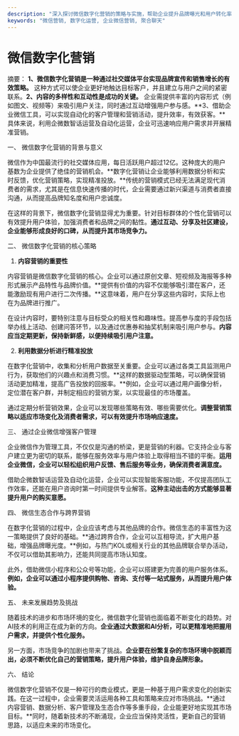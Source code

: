```yaml
---
description: "深入探讨微信数字化营销的策略与实施，帮助企业提升品牌曝光和用户转化率。"
keywords: "微信营销, 数字化运营, 企业微信营销, 聚合聊天"
---
```

# 微信数字化营销

摘要： 
**1、微信数字化营销是一种通过社交媒体平台实现品牌宣传和销售增长的有效策略。** 这种方式可以使企业更好地触达目标客户，并且建立与用户之间的紧密联系。**2、内容的多样性和互动性是成功的关键。** 企业需提供丰富的内容形式（例如图文、视频等）来吸引用户关注，同时通过互动增强用户参与感。**3、借助企业微信工具，可以实现自动化的客户管理和营销活动，提升效率，有效获客。**具体来说，利用企微数智话运营及自动化运营，企业可迅速响应用户需求并开展精准营销。

一、 微信数字化营销的背景与意义

微信作为中国最流行的社交媒体应用，每日活跃用户超过12亿。这种庞大的用户基数为企业提供了绝佳的营销机会。**数字化营销让企业能够利用数据分析和实时反馈，优化营销策略，实现精准投放。**传统的营销模式已经无法满足现代消费者的需求，尤其是在信息快速传播的时代，企业需要通过新兴渠道与消费者直接沟通，从而提高品牌知名度和用户忠诚度。

在这样的背景下，微信数字化营销显得尤为重要。针对目标群体的个性化营销可以有效提升用户体验，加强消费者和品牌之间的黏性。**通过互动、分享及社区建设，企业能够形成良好的口碑，从而提升其市场竞争力。**

二、 微信数字化营销的核心策略

1. **内容营销的重要性**

内容营销是微信数字化营销的核心。企业可以通过原创文章、短视频及海报等多种形式展示产品特性与品牌价值。**提供有价值的内容不仅能够吸引潜在客户，还能激励现有用户进行二次传播。**这意味着，用户在分享这些内容时，实际上也在为品牌进行推广。

在设计内容时，要特别注意与目标受众的相关性和趣味性。提高参与度的手段包括举办线上活动、创建问答环节，以及通过优惠券和抽奖机制来吸引用户参与。**内容应当定期更新，保持新鲜感，以便持续吸引用户注意。**

2. **利用数据分析进行精准投放**

在数字化营销中，收集和分析用户数据至关重要。企业可以通过各类工具监测用户行为，获取他们的兴趣点和消费习惯。**这样的数据驱动型策略，可以确保营销活动更加精准，提高广告投放的回报率。**例如，企业可以通过用户画像分析，定位潜在客户群，并制定相应的营销方案，以实现最佳的市场覆盖。

通过定期分析营销效果，企业可以发现哪些策略有效、哪些需要优化。**调整营销策略以适应市场变化及消费者需求，可以有效提升市场响应速度。**

三、 通过企业微信增强客户管理

企业微信作为管理工具，不仅仅是沟通的桥梁，更是营销的利器。它支持企业与客户建立更为密切的联系，能够在服务效率与用户体验上取得相当不错的平衡。**运用企业微信，企业可以轻松组织用户反馈、售后服务等业务，确保消费者满意度。**

借助企微数智话运营及自动化运营，企业可以实现智能客服功能，不仅提高团队工作效率，还能在用户咨询时第一时间提供专业解答。**这种主动出击的方式能够显著提升用户的购买意愿。**

四、 微信生态合作与跨界营销

在数字化营销的过程中，企业应该考虑与其他品牌的合作。微信生态的丰富性为这一策略提供了良好的基础。**通过跨界合作，企业可以互相导流，扩大用户基础，增强品牌曝光度。**例如，与热门KOL或相关行业的其他品牌联合举办活动，不仅可以借助其影响力，还能共同提高市场认知度。

此外，借助微信小程序和公众号等功能，企业可以搭建更为完善的用户服务体系。**例如，企业可以通过小程序提供购物、咨询、支付等一站式服务，从而提升用户体验。**

五、 未来发展趋势及挑战

随着技术的进步和市场环境的变化，微信数字化营销也面临着不断变化的趋势。对AI技术的利用正在成为新的方向。**企业通过大数据和AI分析，可以更精准地把握用户需求，并提供个性化服务。**

另一方面，市场竞争的加剧也带来了挑战。**企业要在纷繁复杂的市场环境中脱颖而出，必须不断优化自己的营销策略，提升用户体验，维护自身品牌形象。**

六、 结论

微信数字化营销不仅是一种可行的商业模式，更是一种基于用户需求变化的创新实践。在这一过程中，企业需要灵活运用各种工具和策略来应对市场挑战。**通过内容营销、数据分析、客户管理及生态合作等多重手段，企业能更好地实现其市场目标。**同时，随着新技术的不断涌现，企业应当保持灵活性，更新自己的营销思路，以适应未来的市场变化。
